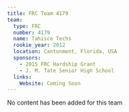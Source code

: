 ```yaml
---
title: FRC Team 4179
team:
  type: FRC
  number: 4179
  name: Tahisco Techs
  rookie_year: 2012
  location: Cantonment, Florida, USA
  sponsors:
    - 2015 FRC Hardship Grant
    - J. M. Tate Senior High School
  links:
    Website: Coming Soon
---
```

No content has been added for this team